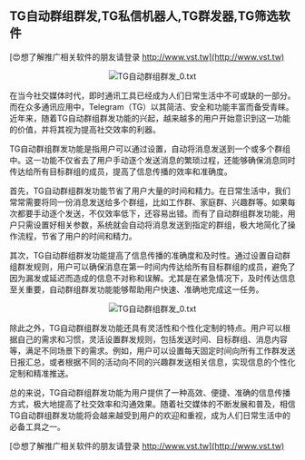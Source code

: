 ## **TG自动群组群发,TG私信机器人,TG群发器,TG筛选软件**

[😍想了解推广相关软件的朋友请登录 http://www.vst.tw](http://www.vst.tw)

 <center><img src="https://vst.tw/MP4/tuiguang/png/1.png" alt="TG自动群组群发_0.txt"></center>

在当今社交媒体时代，即时通讯工具已经成为人们日常生活中不可或缺的一部分。而在众多通讯应用中，Telegram（TG）以其简洁、安全和功能丰富而备受青睐。近年来，随着TG自动群组群发功能的兴起，越来越多的用户开始意识到这一功能的价值，并将其视为提高社交效率的利器。

TG自动群组群发功能是指用户可以通过设置，自动将消息发送到一个或多个群组中。这一功能不仅省去了用户手动逐个发送消息的繁琐过程，还能够确保消息同时传达给所有目标群组的成员，提高了信息传播的效率和准确度。

首先，TG自动群组群发功能节省了用户大量的时间和精力。在日常生活中，我们常常需要将同一份消息发送给多个群组，比如工作群、家庭群、兴趣群等。如果每次都要手动逐个发送，不仅效率低下，还容易出错。而有了自动群组群发功能，用户只需设置好相关参数，系统就会自动将消息发送到指定的群组，极大地简化了操作流程，节省了用户的时间和精力。

其次，TG自动群组群发功能提高了信息传播的准确度和及时性。通过设置自动群组群发规则，用户可以确保消息在第一时间内传达给所有目标群组的成员，避免了因为漏发或延迟而造成的信息不对称和误解。尤其是在紧急情况下，及时传达信息至关重要，自动群组群发功能能够帮助用户快速、准确地完成这一任务。

 <center><img src="https://vst.tw/MP4/tuiguang/png/5.png" alt="TG自动群组群发_0.txt"></center>

除此之外，TG自动群组群发功能还具有灵活性和个性化定制的特点。用户可以根据自己的需求和习惯，灵活设置群发规则，包括发送时间、目标群组、消息内容等，满足不同场景下的需求。例如，用户可以设置每天固定时间向所有工作群发送日报汇总，或者根据不同的活动向不同的兴趣群发送相关信息，实现信息的个性化定制和精准推送。

总的来说，TG自动群组群发功能为用户提供了一种高效、便捷、准确的信息传播方式，极大地提高了社交效率和沟通效果。随着社交媒体的不断发展和普及，相信TG自动群组群发功能将会越来越受到用户的欢迎和重视，成为人们日常生活中的必备工具之一。

[😍想了解推广相关软件的朋友请登录 http://www.vst.tw](http://www.vst.tw)



